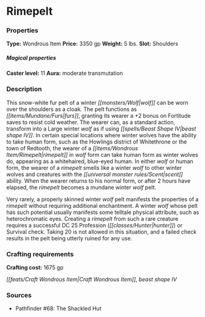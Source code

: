 ﻿---
Title: "Rimepelt"
Type: "Wondrous Item"
Price: "3350 gp"
Weight: "5 lbs."
Slot: "Shoulders"
Caster level: "11"
Aura: "moderate transmutation"
Description: |
  "This snow-white fur pelt of a winter wolf can be worn over the shoulders as a cloak. The pelt functions as furs, granting its wearer a +2 bonus on Fortitude saves to resist cold weather. The wearer can, as a standard action, transform into a Large winter wolf as if using _beast shape IV_. In certain special locations where winter wolves have the ability to take human form, such as the Howlings district of Whitethrone or the town of Redtooth, the wearer of a _rimepelt_ in wolf form can take human form as winter wolves do, appearing as a whitehaired, blue-eyed human. In either wolf or human form, the wearer of a _rimepelt_ smells like a winter wolf to other winter wolves and creatures with the scent ability. When the wearer returns to his normal form, or after 2 hours have elapsed, the rimepelt becomes a mundane winter wolf pelt.
  Very rarely, a properly skinned winter wolf pelt manifests the properties of a _rimepelt_ without requiring additional enchantment. A winter wolf whose pelt has such potential usually manifests some telltale physical attribute, such as heterochromatic eyes. Creating a _rimepelt_ from such a rare creature requires a successful DC 25 Profession (hunter) or Survival check. Taking 20 is not allowed in this situation, and a failed check results in the pelt being utterly ruined for any use."
Crafting cost: "1675 gp"
Sources: "['Pathfinder #68: The Shackled Hut']"
---

# Rimepelt

### Properties

**Type:** Wondrous Item **Price:** 3350 gp **Weight:** 5 lbs. **Slot:** Shoulders

##### Magical properties

**Caster level:** 11 **Aura:** moderate transmutation

### Description

This snow-white fur pelt of a winter _[[monsters/Wolf|wolf]]_ can be worn over the shoulders as a cloak. The pelt functions as _[[items/Mundane/Furs|furs]]_, granting its wearer a +2 bonus on Fortitude saves to resist cold weather. The wearer can, as a standard action, transform into a Large winter _wolf_ as if using _[[spells/Beast Shape IV|beast shape IV]]_. In certain special locations where winter wolves have the ability to take human form, such as the Howlings district of Whitethrone or the town of Redtooth, the wearer of a _[[items/Wondrous Item/Rimepelt|rimepelt]]_ in _wolf_ form can take human form as winter wolves do, appearing as a whitehaired, blue-eyed human. In either _wolf_ or human form, the wearer of a _rimepelt_ smells like a winter _wolf_ to other winter wolves and creatures with the _[[universal monster rules/Scent|scent]]_ ability. When the wearer returns to his normal form, or after 2 hours have elapsed, the _rimepelt_ becomes a mundane winter _wolf_ pelt.

Very rarely, a properly skinned winter _wolf_ pelt manifests the properties of a _rimepelt_ without requiring additional enchantment. A winter _wolf_ whose pelt has such potential usually manifests some telltale physical attribute, such as heterochromatic eyes. Creating a _rimepelt_ from such a rare creature requires a successful DC 25 Profession (_[[classes/Hunter|hunter]]_) or Survival check. Taking 20 is not allowed in this situation, and a failed check results in the pelt being utterly ruined for any use.

### Crafting requirements

**Crafting cost:** 1675 gp

_[[feats/Craft Wondrous Item|Craft Wondrous Item]]_, _beast shape IV_

### Sources

* Pathfinder #68: The Shackled Hut